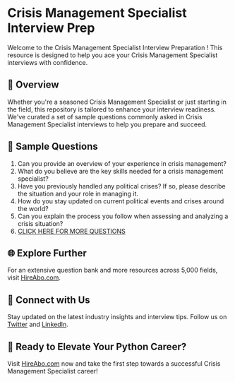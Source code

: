 # Crisis Management Specialist Interview Prep

Welcome to the Crisis Management Specialist Interview Preparation ! This resource is designed to help you ace your Crisis Management Specialist interviews with confidence.

## 🚀 Overview

Whether you're a seasoned Crisis Management Specialist or just starting in the field, this repository is tailored to enhance your interview readiness. We've curated a set of sample questions commonly asked in Crisis Management Specialist interviews to help you prepare and succeed.

## 📝 Sample Questions

1. Can you provide an overview of your experience in crisis management?
2. What do you believe are the key skills needed for a crisis management specialist?
3. Have you previously handled any political crises? If so, please describe the situation and your role in managing it.
4. How do you stay updated on current political events and crises around the world?
5. Can you explain the process you follow when assessing and analyzing a crisis situation?
6. [CLICK HERE FOR MORE QUESTIONS](https://hireabo.com/job/7_3_30/Crisis%20Management%20Specialist)

## 🌐 Explore Further

For an extensive question bank and more resources across 5,000 fields, visit [HireAbo.com](https://www.hireabo.com).

## 📱 Connect with Us

Stay updated on the latest industry insights and interview tips. Follow us on [Twitter](https://twitter.com/hireabo) and [LinkedIn](https://www.linkedin.com/in/hire-abo-3609972a8/).

## 🚀 Ready to Elevate Your Python Career?

Visit [HireAbo.com](https://www.hireabo.com) now and take the first step towards a successful Crisis Management Specialist career!